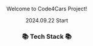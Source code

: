 <p align='center'>Welcome to Code4Cars Project!</p>
<p align='center'>2024.09.22 Start</p>

<div align=center>
	<h3>📚 Tech Stack 📚</h3>
</div>
